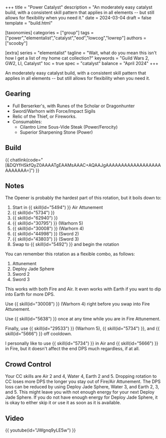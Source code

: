 +++
title = "Power Catalyst"
description = "An moderately easy catalyst build, with a consistent skill pattern that applies in all elements -- but still allows for flexibility when you need it."
date = 2024-03-04
draft = false
template = "build.html"


[taxonomies]
categories = ["group"]
tags = ["power","elementalist","catalyst","eod","lowcog","lowrep"]
authors = ["scooby"]

[extra]
series = "elementalist"
tagline = "Wait, what do you mean this isn't how I get a list of my home cat collection?"
keywords = "Guild Wars 2, GW2, LI, Catalyst"
toc = true
spec = "catalyst"
balance = "April 2024"
+++

An moderately easy catalyst build, with a consistent skill pattern that applies in all elements -- but still allows for flexibility when you need it.

## Gearing

- Full Berserker's, with Runes of the Scholar or Dragonhunter
- Sword/Warhorn with Force/Impact Sigils
- Relic of the Thief, or Fireworks.
- Consumables:
  - Cilantro Lime Sous-Vide Steak (Power/Ferocity)
  - Superior Sharpening Stone (Power)

## Build

{{ chatlink(code="[&DQYfHSkfQyZ0AAAATgEAAMsAAAC+AQAAJgAAAAAAAAAAAAAAAAAAAAAAAAA=]") }}

## Notes

The Opener is probably the hardest part of this rotation, but it boils down to:

1. Start in {{ skill(id="5494") }} Air Attunement
1. {{ skill(id="5734") }}
1. {{ skill(id="62940") }}
1. {{ skill(id="30795") }} (Warhorn 5)
1. {{ skill(id="30008") }} (Warhorn 4)
1. {{ skill(id="44998") }} (Sword 2)
1. {{ skill(id="43803") }} (Sword 3)
1. Swap to {{ skill(id="5492") }} and begin the rotation

You can remember this rotation as a flexible combo, as follows:

1. Attunement
1. Deploy Jade Sphere
1. Sword 2
1. Sword 3

This works with both Fire and Air. It even works with Earth if you want to dip into Earth for more DPS.

Use {{ skill(id="30008") }} (Warhorn 4)
right before you swap into Fire Attunement.

Use {{ skill(id="5638") }} once at any time while you are in Fire Attunement.

Finally, use
{{ skill(id="29533") }} (Warhorn 5),
{{ skill(id="5734") }}, and 
{{ skill(id="5666") }} off cooldown.

I personally like to use
{{ skill(id="5734") }} in Air and
{{ skill(id="5666") }} in Fire, but it doesn't affect the end DPS much regardless, if at all.

## Crowd Control

Your CC skills are Air 2 and 4, Water 4, Earth 2 and 5. Dropping rotation to CC loses more DPS the longer you stay out of Fire/Air Attunement. The DPS loss can be reduced by using Deploy Jade Sphere, Water 3, and Earth 2, 3, and 5. This might leave you with not enough energy for your next Deploy Jade Sphere. If you do not have enough energy for Deploy Jade Sphere, it is okay to either skip it or use it as soon as it is available.

## Video

{{ youtube(id="JWgnq9yLE5w") }}


